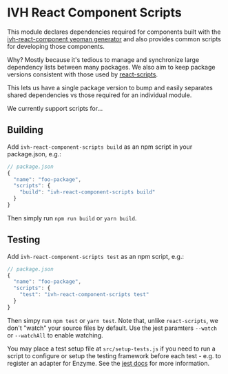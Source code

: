 # IVH React Component Scripts

This module declares dependencies required for components built with the
[ivh-react-component yeoman generator][1] and also provides common scripts for
developing those components.

Why? Mostly because it's tedious to manage and synchronize large dependency
lists between many packages. We also aim to keep package versions consistent
with those used by [react-scripts][2].

This lets us have a single package version to bump and easily separates shared
dependencies vs those required for an individual module.

We currently support scripts for...

## Building

Add `ivh-react-component-scripts build` as an npm script in your package.json,
e.g.:

```javascript
// package.json
{
  "name": "foo-package",
  "scripts": {
    "build": "ivh-react-component-scripts build"
  }
}
```

Then simply run `npm run build` or `yarn build`.


## Testing

Add `ivh-react-component-scripts test` as an npm script, e.g.:

```javascript
// package.json
{
  "name": "foo-package",
  "scripts": {
    "test": "ivh-react-component-scripts test"
  }
}
```

Then simpy run `npm test` or `yarn test`. Note that, unlike `react-scripts`, we
don't "watch" your source files by default. Use the jest paramters `--watch` or
`--watchAll` to enable watching.

You may place a test setup file at `src/setup-tests.js` if you need to run a
script to configure or setup the testing framework before each test - e.g. to
register an adapter for Enzyme. See the [jest docs][3] for more information.


[1]: https://github.com/ivantage/generator-ivh-react-component
[2]: https://github.com/facebook/create-react-app
[3]: https://jestjs.io/docs/en/configuration.html#setuptestframeworkscriptfile-string
